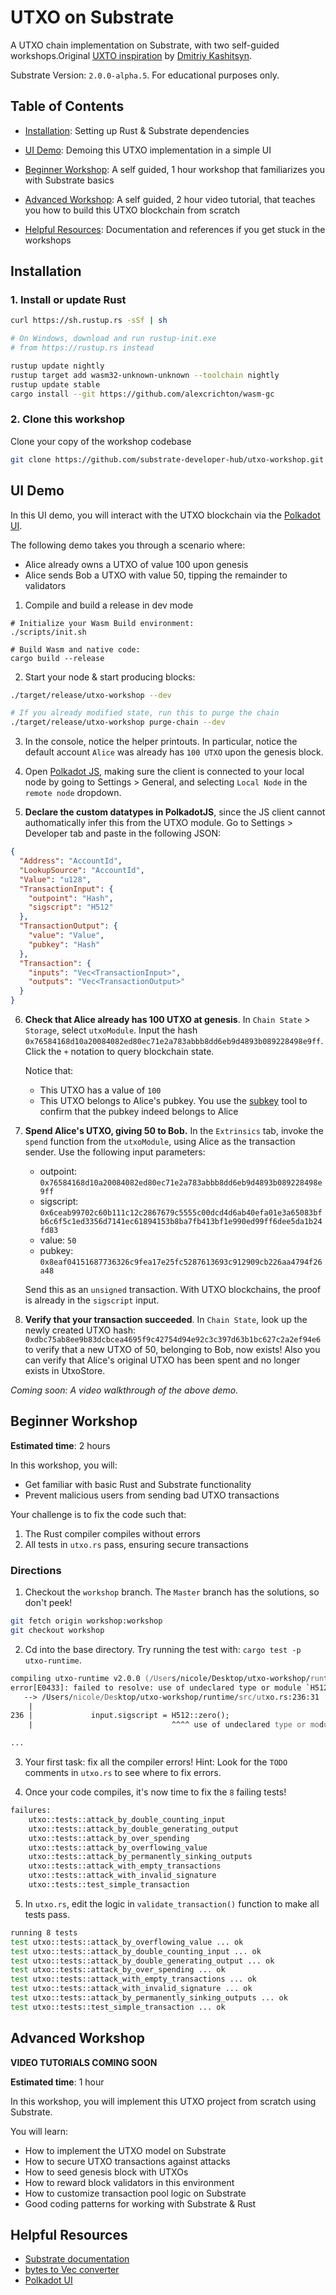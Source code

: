 # UTXO on Substrate

A UTXO chain implementation on Substrate, with two self-guided workshops.Original [UXTO inspiration](https://github.com/0x7CFE/substrate-node-template/tree/utxo) by [Dmitriy Kashitsyn](https://github.com/0x7CFE).

Substrate Version: `2.0.0-alpha.5`. For educational purposes only.

## Table of Contents
- [Installation](#Installation): Setting up Rust & Substrate dependencies

- [UI Demo](#UI-Demo): Demoing this UTXO implementation in a simple UI

- [Beginner Workshop](#Beginner-Workshop): A self guided, 1 hour workshop that familiarizes you with Substrate basics

- [Advanced Workshop](#Advanced-Workshop): A self guided, 2 hour video tutorial, that teaches you how to build this UTXO blockchain from scratch

- [Helpful Resources](#Helpful-Resources): Documentation and references if you get stuck in the workshops


## Installation

### 1. Install or update Rust
```zsh
curl https://sh.rustup.rs -sSf | sh

# On Windows, download and run rustup-init.exe
# from https://rustup.rs instead

rustup update nightly
rustup target add wasm32-unknown-unknown --toolchain nightly
rustup update stable
cargo install --git https://github.com/alexcrichton/wasm-gc
```

### 2. Clone this workshop

Clone your copy of the workshop codebase

```zsh
git clone https://github.com/substrate-developer-hub/utxo-workshop.git
```

## UI Demo

In this UI demo, you will interact with the UTXO blockchain via the [Polkadot UI](https://substrate.dev/docs/en/development/front-end/polkadot-js).

The following demo takes you through a scenario where:
- Alice already owns a UTXO of value 100 upon genesis
- Alice sends Bob a UTXO with value 50, tipping the remainder to validators

1. Compile and build a release in dev mode
```
# Initialize your Wasm Build environment:
./scripts/init.sh

# Build Wasm and native code:
cargo build --release
```

2. Start your node & start producing blocks:
```zsh
./target/release/utxo-workshop --dev

# If you already modified state, run this to purge the chain
./target/release/utxo-workshop purge-chain --dev
```

3. In the console, notice the helper printouts. In particular, notice the default account `Alice` was already has `100 UTXO` upon the genesis block.

4. Open [Polkadot JS](https://polkadot.js.org/apps/#/settings), making sure the client is connected to your local node by going to Settings > General, and selecting `Local Node` in the `remote node` dropdown.

5. **Declare the custom datatypes in PolkadotJS**, since the JS client cannot authomatically infer this from the UTXO module. Go to Settings > Developer tab and paste in the following JSON:

```json
{
  "Address": "AccountId",
  "LookupSource": "AccountId",
  "Value": "u128",
  "TransactionInput": {
    "outpoint": "Hash",
    "sigscript": "H512"
  },
  "TransactionOutput": {
    "value": "Value",
    "pubkey": "Hash"
  },
  "Transaction": {
    "inputs": "Vec<TransactionInput>",
    "outputs": "Vec<TransactionOutput>"
  }
}
```

6. **Check that Alice already has 100 UTXO at genesis**. In `Chain State` > `Storage`, select `utxoModule`. Input the hash `0x76584168d10a20084082ed80ec71e2a783abbb8dd6eb9d4893b089228498e9ff`. Click the `+` notation to query blockchain state.

    Notice that:
    - This UTXO has a value of `100`
    - This UTXO belongs to Alice's pubkey. You use the [subkey](https://substrate.dev/docs/en/next/development/tools/subkey#well-known-keys) tool to confirm that the pubkey indeed belongs to Alice

7. **Spend Alice's UTXO, giving 50 to Bob.** In the `Extrinsics` tab, invoke the `spend` function from the `utxoModule`, using Alice as the transaction sender. Use the following input parameters:

    - outpoint: `0x76584168d10a20084082ed80ec71e2a783abbb8dd6eb9d4893b089228498e9ff`
    - sigscript: `0x6ceab99702c60b111c12c2867679c5555c00dcd4d6ab40efa01e3a65083bfb6c6f5c1ed3356d7141ec61894153b8ba7fb413bf1e990ed99ff6dee5da1b24fd83`
    - value: `50`
    - pubkey: `0x8eaf04151687736326c9fea17e25fc5287613693c912909cb226aa4794f26a48`

    Send this as an `unsigned` transaction. With UTXO blockchains, the proof is already in the `sigscript` input.

8. **Verify that your transaction succeeded**. In `Chain State`, look up the newly created UTXO hash: `0xdbc75ab8ee9b83dcbcea4695f9c42754d94e92c3c397d63b1bc627c2a2ef94e6` to verify that a new UTXO of 50, belonging to Bob, now exists! Also you can verify that Alice's original UTXO has been spent and no longer exists in UtxoStore.

*Coming soon: A video walkthrough of the above demo.*

## Beginner Workshop
**Estimated time**: 2 hours

In this workshop, you will:
- Get familiar with basic Rust and Substrate functionality
- Prevent malicious users from sending bad UTXO transactions

Your challenge is to fix the code such that:
1. The Rust compiler compiles without errors
2. All tests in `utxo.rs` pass, ensuring secure transactions

### Directions
1. Checkout the `workshop` branch. The `Master` branch has the solutions, so don't peek!

```zsh
git fetch origin workshop:workshop
git checkout workshop
```

2. Cd into the base directory. Try running the test with: `cargo test -p utxo-runtime`.

```zsh
compiling utxo-runtime v2.0.0 (/Users/nicole/Desktop/utxo-workshop/runtime)
error[E0433]: failed to resolve: use of undeclared type or module `H512`
   --> /Users/nicole/Desktop/utxo-workshop/runtime/src/utxo.rs:236:31
    |
236 |             input.sigscript = H512::zero();
    |                               ^^^^ use of undeclared type or module `H512`

...
```

3. Your first task: fix all the compiler errors! Hint: Look for the `TODO` comments in `utxo.rs` to see where to fix errors.

4. Once your code compiles, it's now time to fix the `8` failing tests!

```zsh
failures:
    utxo::tests::attack_by_double_counting_input
    utxo::tests::attack_by_double_generating_output
    utxo::tests::attack_by_over_spending
    utxo::tests::attack_by_overflowing_value
    utxo::tests::attack_by_permanently_sinking_outputs
    utxo::tests::attack_with_empty_transactions
    utxo::tests::attack_with_invalid_signature
    utxo::tests::test_simple_transaction
```

5. In `utxo.rs`, edit the logic in `validate_transaction()` function to make all tests pass.

```zsh
running 8 tests
test utxo::tests::attack_by_overflowing_value ... ok
test utxo::tests::attack_by_double_counting_input ... ok
test utxo::tests::attack_by_double_generating_output ... ok
test utxo::tests::attack_by_over_spending ... ok
test utxo::tests::attack_with_empty_transactions ... ok
test utxo::tests::attack_with_invalid_signature ... ok
test utxo::tests::attack_by_permanently_sinking_outputs ... ok
test utxo::tests::test_simple_transaction ... ok
```

## Advanced Workshop
**VIDEO TUTORIALS COMING SOON**

**Estimated time**: 1 hour

In this workshop, you will implement this UTXO project from scratch using Substrate.

You will learn:
- How to implement the UTXO model on Substrate
- How to secure UTXO transactions against attacks
- How to seed genesis block with UTXOs
- How to reward block validators in this environment
- How to customize transaction pool logic on Substrate
- Good coding patterns for working with Substrate & Rust


## Helpful Resources
- [Substrate documentation](http://crates.parity.io)
- [bytes to Vec<u8> converter](https://cryptii.com/pipes/integer-encoder)
- [Polkadot UI](https://polkadot.js.org/)
